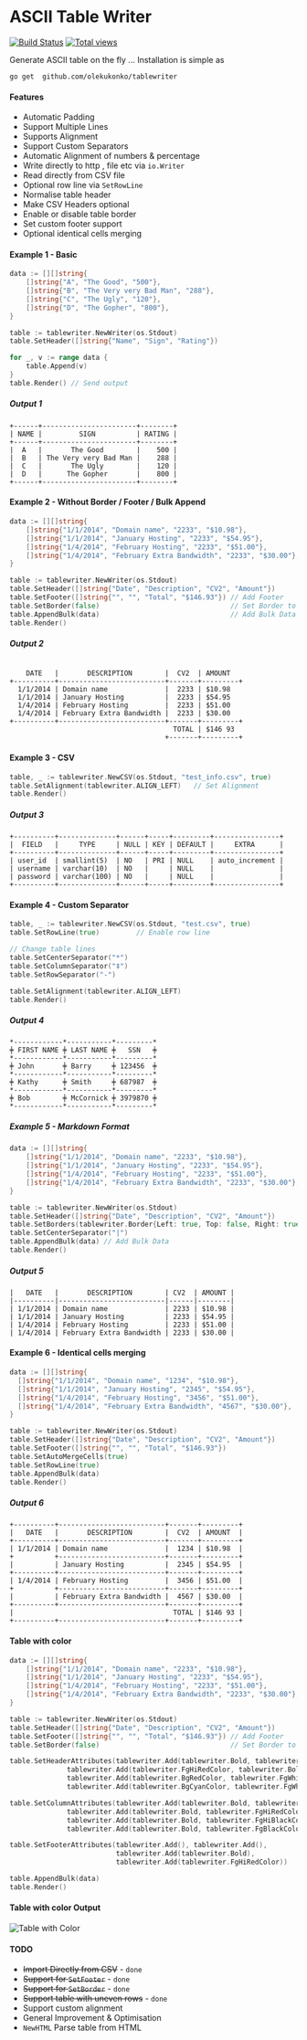 ASCII Table Writer
=========

[![Build Status](https://travis-ci.org/olekukonko/tablewriter.png?branch=master)](https://travis-ci.org/olekukonko/tablewriter) [![Total views](https://img.shields.io/sourcegraph/rrc/github.com/olekukonko/tablewriter.svg)](https://sourcegraph.com/github.com/olekukonko/tablewriter)

Generate ASCII table on the fly ...  Installation is simple as

    go get  github.com/olekukonko/tablewriter


#### Features
- Automatic Padding
- Support Multiple Lines
- Supports Alignment
- Support Custom Separators
- Automatic Alignment of numbers & percentage
- Write directly to http , file etc via `io.Writer`
- Read directly from CSV file
- Optional row line via `SetRowLine`
- Normalise table header
- Make CSV Headers optional
- Enable or disable table border
- Set custom footer support
- Optional identical cells merging


#### Example   1 - Basic
```go
data := [][]string{
    []string{"A", "The Good", "500"},
    []string{"B", "The Very very Bad Man", "288"},
    []string{"C", "The Ugly", "120"},
    []string{"D", "The Gopher", "800"},
}

table := tablewriter.NewWriter(os.Stdout)
table.SetHeader([]string{"Name", "Sign", "Rating"})

for _, v := range data {
    table.Append(v)
}
table.Render() // Send output
```

##### Output  1
```
+------+-----------------------+--------+
| NAME |         SIGN          | RATING |
+------+-----------------------+--------+
|  A   |       The Good        |    500 |
|  B   | The Very very Bad Man |    288 |
|  C   |       The Ugly        |    120 |
|  D   |      The Gopher       |    800 |
+------+-----------------------+--------+
```

#### Example 2 - Without Border / Footer / Bulk Append
```go
data := [][]string{
    []string{"1/1/2014", "Domain name", "2233", "$10.98"},
    []string{"1/1/2014", "January Hosting", "2233", "$54.95"},
    []string{"1/4/2014", "February Hosting", "2233", "$51.00"},
    []string{"1/4/2014", "February Extra Bandwidth", "2233", "$30.00"},
}

table := tablewriter.NewWriter(os.Stdout)
table.SetHeader([]string{"Date", "Description", "CV2", "Amount"})
table.SetFooter([]string{"", "", "Total", "$146.93"}) // Add Footer
table.SetBorder(false)                                // Set Border to false
table.AppendBulk(data)                                // Add Bulk Data
table.Render()
```

##### Output 2
```

    DATE   |       DESCRIPTION        |  CV2  | AMOUNT
+----------+--------------------------+-------+---------+
  1/1/2014 | Domain name              |  2233 | $10.98
  1/1/2014 | January Hosting          |  2233 | $54.95
  1/4/2014 | February Hosting         |  2233 | $51.00
  1/4/2014 | February Extra Bandwidth |  2233 | $30.00
+----------+--------------------------+-------+---------+
                                        TOTAL | $146 93
                                      +-------+---------+

```


#### Example 3 - CSV
```go
table, _ := tablewriter.NewCSV(os.Stdout, "test_info.csv", true)
table.SetAlignment(tablewriter.ALIGN_LEFT)   // Set Alignment
table.Render()
```

##### Output 3
```
+----------+--------------+------+-----+---------+----------------+
|  FIELD   |     TYPE     | NULL | KEY | DEFAULT |     EXTRA      |
+----------+--------------+------+-----+---------+----------------+
| user_id  | smallint(5)  | NO   | PRI | NULL    | auto_increment |
| username | varchar(10)  | NO   |     | NULL    |                |
| password | varchar(100) | NO   |     | NULL    |                |
+----------+--------------+------+-----+---------+----------------+
```

#### Example 4  - Custom Separator
```go
table, _ := tablewriter.NewCSV(os.Stdout, "test.csv", true)
table.SetRowLine(true)         // Enable row line

// Change table lines
table.SetCenterSeparator("*")
table.SetColumnSeparator("‡")
table.SetRowSeparator("-")

table.SetAlignment(tablewriter.ALIGN_LEFT)
table.Render()
```

##### Output 4
```
*------------*-----------*---------*
╪ FIRST NAME ╪ LAST NAME ╪   SSN   ╪
*------------*-----------*---------*
╪ John       ╪ Barry     ╪ 123456  ╪
*------------*-----------*---------*
╪ Kathy      ╪ Smith     ╪ 687987  ╪
*------------*-----------*---------*
╪ Bob        ╪ McCornick ╪ 3979870 ╪
*------------*-----------*---------*
```

##### Example 5 - Markdown Format
```go
data := [][]string{
	[]string{"1/1/2014", "Domain name", "2233", "$10.98"},
	[]string{"1/1/2014", "January Hosting", "2233", "$54.95"},
	[]string{"1/4/2014", "February Hosting", "2233", "$51.00"},
	[]string{"1/4/2014", "February Extra Bandwidth", "2233", "$30.00"},
}

table := tablewriter.NewWriter(os.Stdout)
table.SetHeader([]string{"Date", "Description", "CV2", "Amount"})
table.SetBorders(tablewriter.Border{Left: true, Top: false, Right: true, Bottom: false})
table.SetCenterSeparator("|")
table.AppendBulk(data) // Add Bulk Data
table.Render()
```

##### Output 5
```
|   DATE   |       DESCRIPTION        | CV2  | AMOUNT |
|----------|--------------------------|------|--------|
| 1/1/2014 | Domain name              | 2233 | $10.98 |
| 1/1/2014 | January Hosting          | 2233 | $54.95 |
| 1/4/2014 | February Hosting         | 2233 | $51.00 |
| 1/4/2014 | February Extra Bandwidth | 2233 | $30.00 |
```

#### Example 6  - Identical cells merging
```go
data := [][]string{
  []string{"1/1/2014", "Domain name", "1234", "$10.98"},
  []string{"1/1/2014", "January Hosting", "2345", "$54.95"},
  []string{"1/4/2014", "February Hosting", "3456", "$51.00"},
  []string{"1/4/2014", "February Extra Bandwidth", "4567", "$30.00"},
}

table := tablewriter.NewWriter(os.Stdout)
table.SetHeader([]string{"Date", "Description", "CV2", "Amount"})
table.SetFooter([]string{"", "", "Total", "$146.93"})
table.SetAutoMergeCells(true)
table.SetRowLine(true)
table.AppendBulk(data)
table.Render()
```

##### Output 6
```
+----------+--------------------------+-------+---------+
|   DATE   |       DESCRIPTION        |  CV2  | AMOUNT  |
+----------+--------------------------+-------+---------+
| 1/1/2014 | Domain name              |  1234 | $10.98  |
+          +--------------------------+-------+---------+
|          | January Hosting          |  2345 | $54.95  |
+----------+--------------------------+-------+---------+
| 1/4/2014 | February Hosting         |  3456 | $51.00  |
+          +--------------------------+-------+---------+
|          | February Extra Bandwidth |  4567 | $30.00  |
+----------+--------------------------+-------+---------+
|                                       TOTAL | $146 93 |
+----------+--------------------------+-------+---------+
```


#### Table with color
```go
data := [][]string{
    []string{"1/1/2014", "Domain name", "2233", "$10.98"},
    []string{"1/1/2014", "January Hosting", "2233", "$54.95"},
    []string{"1/4/2014", "February Hosting", "2233", "$51.00"},
    []string{"1/4/2014", "February Extra Bandwidth", "2233", "$30.00"},
}

table := tablewriter.NewWriter(os.Stdout)
table.SetHeader([]string{"Date", "Description", "CV2", "Amount"})
table.SetFooter([]string{"", "", "Total", "$146.93"}) // Add Footer
table.SetBorder(false)                                // Set Border to false

table.SetHeaderAttributes(tablewriter.Add(tablewriter.Bold, tablewriter.BgGreenColor),
			  tablewriter.Add(tablewriter.FgHiRedColor, tablewriter.Bold, tablewriter.BgBlackColor),
			  tablewriter.Add(tablewriter.BgRedColor, tablewriter.FgWhiteColor),
	  		  tablewriter.Add(tablewriter.BgCyanColor, tablewriter.FgWhiteColor))

table.SetColumnAttributes(tablewriter.Add(tablewriter.Bold, tablewriter.FgHiBlackColor),
			  tablewriter.Add(tablewriter.Bold, tablewriter.FgHiRedColor),
			  tablewriter.Add(tablewriter.Bold, tablewriter.FgHiBlackColor),
			  tablewriter.Add(tablewriter.Bold, tablewriter.FgBlackColor))

table.SetFooterAttributes(tablewriter.Add(), tablewriter.Add(),
                          tablewriter.Add(tablewriter.Bold),
                          tablewriter.Add(tablewriter.FgHiRedColor))

table.AppendBulk(data)
table.Render()
```

#### Table with color Output
![Table with Color](https://cloud.githubusercontent.com/assets/6460392/21101956/bbc7b356-c0a1-11e6-9f36-dba694746efc.png)


#### TODO
- ~~Import Directly from CSV~~  - `done`
- ~~Support for `SetFooter`~~  - `done`
- ~~Support for `SetBorder`~~  - `done`
- ~~Support table with uneven rows~~ - `done`
- Support custom alignment
- General Improvement & Optimisation
- `NewHTML` Parse table from HTML


